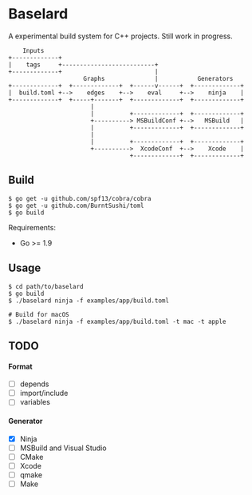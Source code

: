 # Baselard

A experimental build system for C++ projects. Still work in progress.

```
    Inputs
+-------------+
|    tags     +--------------------------+
+-------------+                          |
                     Graphs              |           Generators
+-------------+  +-------------+  +------v------+  +-------------+
|  build.toml +-->    edges    +-->    eval     +-->    ninja    |
+-------------+  +-----+-------+  +-------------+  +-------------+
                       |
                       |          +-------------+  +-------------+
                       +----------> MSBuildConf +-->   MSBuild   |
                       |          +-------------+  +-------------+
                       |
                       |          +-------------+  +-------------+
                       +---------->  XcodeConf  +-->    Xcode    |
                                  +-------------+  +-------------+

```

## Build

```shell
$ go get -u github.com/spf13/cobra/cobra
$ go get -u github.com/BurntSushi/toml
$ go build
```

Requirements:

- Go >= 1.9

## Usage

```shell
$ cd path/to/baselard
$ go build
$ ./baselard ninja -f examples/app/build.toml

# Build for macOS
$ ./baselard ninja -f examples/app/build.toml -t mac -t apple
```

## TODO

#### Format

- [ ] depends
- [ ] import/include
- [ ] variables

#### Generator

- [x] Ninja
- [ ] MSBuild and Visual Studio
- [ ] CMake
- [ ] Xcode
- [ ] qmake
- [ ] Make
